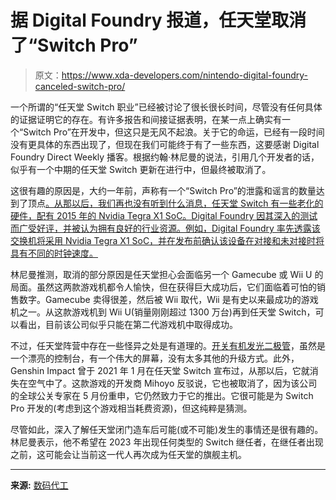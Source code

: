 # 据 Digital Foundry 报道，任天堂取消了“Switch Pro”

> 原文：<https://www.xda-developers.com/nintendo-digital-foundry-canceled-switch-pro/>

一个所谓的“任天堂 Switch 职业”已经被讨论了很长很长时间，尽管没有任何具体的证据证明它的存在。有许多报告和间接证据表明，在某一点上确实有一个“Switch Pro”在开发中，但这只是无风不起浪。关于它的命运，已经有一段时间没有更具体的东西出现了，但现在我们可能终于有了一些东西，这要感谢 Digital Foundry Direct Weekly 播客。根据约翰·林尼曼的说法，引用几个开发者的话，似乎有一个中期的任天堂 Switch 更新在进行中，但最终被取消了。

这很有趣的原因是，大约一年前，声称有一个“Switch Pro”的泄露和谣言的数量达到了顶点[。从那以后，我们再也没有听到什么消息，任天堂 Switch 有一些老化的硬件，配有 2015 年的 Nvidia Tegra X1 SoC。Digital Foundry 因其深入的测试而广受好评，并被认为拥有良好的行业资源。例如，Digital Foundry 率先透露该交换机将采用 Nvidia Tegra X1 SoC，并在发布前确认该设备在对接和未对接时将具有不同的时钟速度。](https://www.bloomberg.com/news/articles/2021-09-29/nintendo-switch-4k-developers-make-games-for-nonexistent-console)

林尼曼推测，取消的部分原因是任天堂担心会面临另一个 Gamecube 或 Wii U 的局面。虽然这两款游戏机都令人愉快，但在获得巨大成功后，它们面临着可怕的销售数字。Gamecube 卖得很差，然后被 Wii 取代，Wii 是有史以来最成功的游戏机之一。从这款游戏机到 Wii U(销量刚刚超过 1300 万台)再到任天堂 Switch，可以看出，目前该公司似乎只能在第二代游戏机中取得成功。

不过，任天堂阵营中存在一些怪异之处是有道理的。[开关有机发光二极管](https://www.xda-developers.com/nintendo-introduces-an-oled-model-of-the-switch/)，虽然是一个漂亮的控制台，有一个伟大的屏幕，没有太多其他的升级方式。此外，Genshin Impact 曾于 2021 年 1 月在任天堂 Switch 宣布过，从那以后，它就消失在空气中了。这款游戏的开发商 Mihoyo 反驳说，它也被取消了，因为该公司的全球公关专家在 5 月份重申，它仍然致力于它的推出。它很可能是为 Switch Pro 开发的(考虑到这个游戏相当耗费资源)，但这纯粹是猜测。

尽管如此，深入了解任天堂闭门造车后可能(或不可能)发生的事情还是很有趣的。林尼曼表示，他不希望在 2023 年出现任何类型的 Switch 继任者，在继任者出现之前，这可能会让当前这一代人再次成为任天堂的旗舰主机。

* * *

**来源:** [数码代工](https://youtu.be/VKzOA0N4_BY?t=3049)